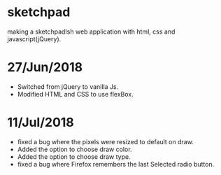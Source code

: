 # sketchpad
making a sketchpadIsh web application with html, css and javascript(jQuery).

# 27/Jun/2018
* Switched from jQuery to vanilla Js.
* Modified HTML and CSS to use flexBox.

# 11/Jul/2018
* fixed a bug where the pixels were resized to default on draw.
* Added the option to choose draw color.
* Added the option to choose draw type.
* fixed a bug where Firefox remembers the last Selected radio button.
